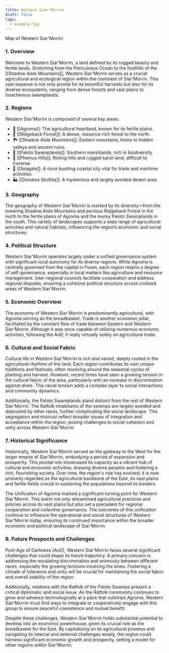 ```yaml
---
title: Western Siar'Morrin
draft: false
tags:
  - example-tag
---
```

Map of Western Siar'Morrin

### 1. **Overview**

Welcome to Western Siar'Morrin, a land defined by its rugged beauty and fertile lands. Stretching from the Periculosus Ocean to the foothills of the [[Shadow Aisle Mountains]], Western Siar'Morrin serves as a crucial agricultural and ecological region within the continent of Siar'Morrin. This vast expanse is not only pivotal for its bountiful harvests but also for its diverse ecosystems, ranging from dense forests and vast plains to treacherous swamplands.
### 2. **Regions**

Western Siar'Morrin is composed of several key areas:

- 🌾 [[Agroma]]: The agricultural heartland, known for its fertile plains.
- 🌲 [[Ridgeback Forest]]: A dense, resource-rich forest to the north.
- 🏞 [[Shadow Aisle Mountains]]: Eastern mountains, home to hidden valleys and ancient ruins.
- 🌿 [[Paloto Swamplands]]: Southern marshlands, rich in biodiversity.
- 🌄 [[Phemus Hills]]: Rolling hills and rugged karst-land, difficult to traverse.
- 🌅 [[Seagate]]: A once bustling coastal city vital for trade and maritime activities.
- 🏜 [[Donatus Stultitia]]: A mysterious and largely avoided desert area.

### 3. **Geography**

The geography of Western Siar'Morrin is marked by its diversity—from the towering Shadow Aisle Mountains and perilous Ridgeback Forest in the north to the fertile plains of Agroma and the murky Paloto Swamplands in the south. This variety of landscapes supports a wide range of agricultural activities and natural habitats, influencing the region’s economic and social structures.

### 4. **Political Structure**

Western Siar'Morrin operates largely under a unified governance system with significant local autonomy for its diverse regions. While Agroma is centrally governed from the capital in Flown, each region retains a degree of self-governance, especially in local matters like agriculture and resource management. Inter-regional councils facilitate cooperation and address regional disputes, ensuring a cohesive political structure across civilised  areas of Western Siar'Morrin.

### 5. **Economic Overview**

The economy of Western Siar'Morrin is predominantly agricultural, with Agroma serving as the breadbasket. Trade is another economic pillar, facilitated by the constant flow of trade between Eastern and Western Siar'Morrin. Although it was once capable of utilising numerous economic activities, following the AoD, it really virtually solely on agricultural trade.

### 6. **Cultural and Social Fabric**

Cultural life in Western Siar'Morrin is rich and varied, deeply rooted in the agricultural rhythms of the land. Each region contributes its own unique traditions and festivals, often revolving around the seasonal cycles of planting and harvest. However, recent times have seen a growing tension in the cultural fabric of the area, particularly with an increase in discrimination against elves. This racial tension adds a complex layer to social interactions and community dynamics.

Additionally, the Paloto Swamplands stand distinct from the rest of Western Siar'Morrin. The Ratfolk inhabitants of the swamps are largely avoided and distrusted by other races, further complicating the social landscape. This segregation and mistrust reflect broader issues of integration and acceptance within the region, posing challenges to social cohesion and unity across Western Siar'Morrin.

### 7. **Historical Significance**

Historically, Western Siar'Morrin served as the gateway to the West for the larger empire of Siar'Morrin, embodying a period of expansion and prosperity. This pivotal role showcased its capacity as a vibrant hub of cultural and economic activities, drawing diverse peoples and fostering a rich, flourishing society. Over time, the region's role has evolved; it is now primarily regarded as the agricultural backbone of the East, its vast plains and fertile fields crucial in sustaining the populations beyond its borders.

The Unification of Agroma marked a significant turning point for Western Siar'Morrin. This event not only streamlined agricultural practices and policies across its vast plains but also set a precedent for regional cooperation and collective governance. The outcomes of this unification continue to influence the operational and social structures of Western Siar'Morrin today, ensuring its continued importance within the broader economic and political landscape of Siar'Morrin.

### 8. **Future Prospects and Challenges**

Post-Age of Darkness (AoD), Western Siar'Morrin faces several significant challenges that could shape its future trajectory. A primary concern is addressing the escalating discrimination and animosity between different races, especially the growing tensions involving the elves. Fostering a climate of tolerance and unity will be crucial for maintaining the social fabric and overall stability of the region.

Additionally, relations with the Ratfolk of the Paloto Swamps present a critical diplomatic and social issue. As the Ratfolk community continues to grow and advance technologically at a pace that outstrips Agroma, Western Siar'Morrin must find ways to integrate or cooperatively engage with this group to ensure peaceful coexistence and mutual benefit.

Despite these challenges, Western Siar'Morrin holds substantial potential to develop into an economic powerhouse, given its crucial role as the breadbasket for the East. By capitalizing on its agricultural prowess and navigating its internal and external challenges wisely, the region could harness significant economic growth and prosperity, setting a model for other regions within Siar'Morrin.